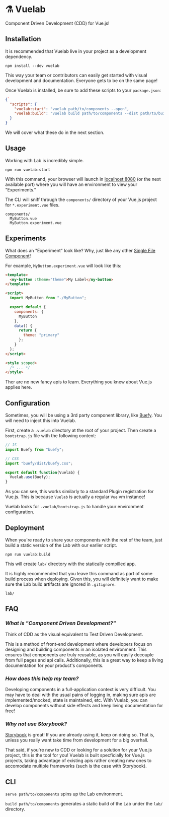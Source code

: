 # ⚗️ Vuelab

Component Driven Development (CDD) for Vue.js!

## Installation

It is recommended that Vuelab live in your project as a development dependency.

```
npm install --dev vuelab
```

This way your team or contributors can easily get started with visual development and documentation. Everyone gets to be on the same page!

Once Vuelab is installed, be sure to add these scripts to your `package.json`:

```json
{`
  "scripts": {
    "vuelab:start": "vuelab path/to/components --open",
    "vuelab:build": "vuelab build path/to/components --dist path/to/build"
  }
}
```

We will cover what these do in the next section.

## Usage

Working with Lab is incredibly simple.

```
npm run vuelab:start
```

With this command, your browser will launch in [localhost:8080](localhost:8080) (or the next available port) where you will have an environment to view your "Experiments."

The CLI will sniff through the `components/` directory of your Vue.js project for `*.experiment.vue` files.

```
components/
  MyButton.vue
  MyButton.experiment.vue
```

## Experiments

What does an "Experiment" look like? Why, just like any other [Single File Component](https://vuejs.org/v2/guide/single-file-components.html)!

For example, `MyButton.experiment.vue` will look like this:

```html
<template>
  <my-button :theme="theme">My Label</my-button>
</template>

<script>
  import MyButton from "./MyButton";

  export default {
    components: {
      MyButton
    },
    data() {
      return {
        theme: "primary"
      };
    }
  };
</script>

<style scoped>
  /* ... */
</style>
```

Ther are no new fancy apis to learn. Everything you knew about Vue.js applies here.

## Configuration

Sometimes, you will be using a 3rd party component library, like [Buefy](https://buefy.org/). You will need to inject this into Vuelab.

First, create a `.vuelab` directory at the root of your project. Then create a `bootstrap.js` file with the following content:

```js
// JS
import Buefy from "buefy";

// CSS
import "buefy/dist/buefy.css";

export default function(Vuelab) {
  Vuelab.use(Buefy);
}
```

As you can see, this works similarly to a standard Plugin registration for Vue.js. This is because `Vuelab` is actually a regular `Vue` vm instance!

Vuelab looks for `.vuelab/bootstrap.js` to handle your environment configuration.

## Deployment

When you're ready to share your components with the rest of the team, just build a static version of the Lab with our earlier script.

```
npm run vuelab:build
```

This will create `lab/` directory with the statically compilled app.

It is highly recommended that you leave this command as part of some build process when deploying. Given this, you will definitely want to make sure the Lab build artifacts are ignored in `.gitignore`.

```
lab/
```

## FAQ

### _What is "Component Driven Development?"_

Think of CDD as the visual equivalent to Test Driven Development.

This is a method of front-end development where developers focus on designing and building components in an isolated environment. This ensures that components are truly reusable, as you will easily decouple from full pages and api calls. Additionally, this is a great way to keep a living documentation for your product's components.

### _How does this help my team?_

Developing components in a full-application context is very difficult. You may have to deal with the usual pains of logging in, making sure apis are implemented/mocked, state is maintained, etc. With Vuelab, you can develop components without side effects and keep living documentation for free!

### _Why not use Storybook?_

[Storybook](https://storybook.js.org/) is great! If you are already using it, keep on doing so. That is, unless you really want take time from development for a big overhall.

That said, if you're new to CDD or looking for a solution for your Vue.js project, this is the tool for you! Vuelab is built specficially for Vue.js projects, taking advantage of existing apis rather creating new ones to accomodate multiple frameworks (such is the case with Storybook).

## CLI

`serve path/to/components` spins up the Lab environment.

`build path/to/components` generates a static build of the Lab under the `lab/` directory.
